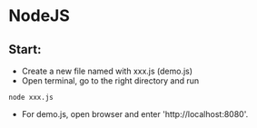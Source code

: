 # NodeJS

## Start:
- Create a new file named with xxx.js (demo.js)
- Open terminal, go to the right directory and run 
```
node xxx.js
```

- For demo.js, open browser and enter 'http://localhost:8080'. 

